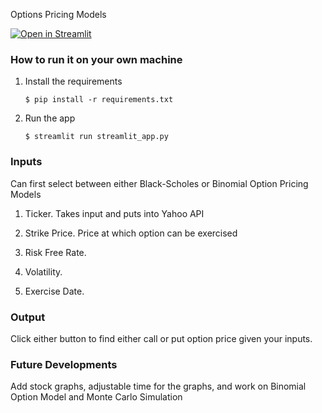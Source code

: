 Options Pricing Models

[![Open in Streamlit](https://static.streamlit.io/badges/streamlit_badge_black_white.svg)](https://blank-app-7bss584ezla.streamlit.app/)

### How to run it on your own machine

1. Install the requirements

   ```
   $ pip install -r requirements.txt
   ```

2. Run the app

   ```
   $ streamlit run streamlit_app.py
   ```

### Inputs

Can first select between either Black-Scholes or Binomial Option Pricing Models

1. Ticker. Takes input and puts into Yahoo API

2. Strike Price. Price at which option can be exercised

3. Risk Free Rate. 

4. Volatility.

5. Exercise Date. 

### Output

Click either button to find either call or put option price given your inputs. 

### Future Developments

Add stock graphs, adjustable time for the graphs, and work on Binomial Option Model and Monte Carlo Simulation
